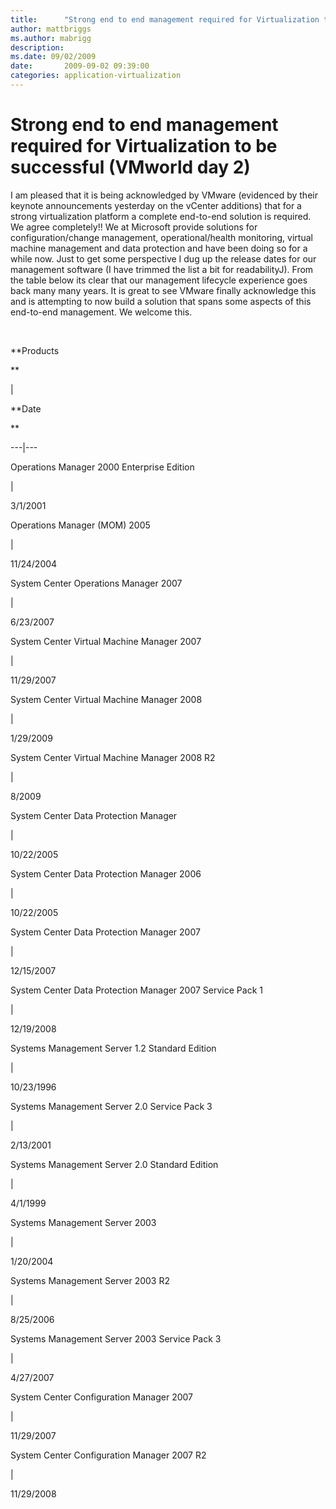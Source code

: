 ```yaml
---
title:      "Strong end to end management required for Virtualization to be successful (VMworld day 2)"
author: mattbriggs
ms.author: mabrigg
description:
ms.date: 09/02/2009
date:       2009-09-02 09:39:00
categories: application-virtualization
---
```

# Strong end to end management required for Virtualization to be successful (VMworld day 2)

I am pleased that it is being acknowledged by VMware (evidenced by their keynote announcements yesterday on the vCenter additions) that for a strong virtualization platform a complete end-to-end solution is required. We agree completely!! We at Microsoft provide solutions for configuration/change management, operational/health monitoring, virtual machine management and data protection and have been doing so for a while now. Just to get some perspective I dug up the release dates for our management software (I have trimmed the list a bit for readabilityJ). From the table below its clear that our management lifecycle experience goes back many many years. It is great to see VMware finally acknowledge this and is attempting to now build a solution that spans some aspects of this end-to-end management. We welcome this.

 

**Products

**

| 

**Date

**  
  
---|---  
  
Operations Manager 2000 Enterprise Edition

| 

3/1/2001  
  
Operations Manager (MOM) 2005

| 

11/24/2004  
  
System Center Operations Manager 2007

| 

6/23/2007  
  
System Center Virtual Machine Manager 2007

| 

11/29/2007  
  
System Center Virtual Machine Manager 2008

| 

1/29/2009  
  
System Center Virtual Machine Manager 2008 R2

| 

8/2009  
  
System Center Data Protection Manager

| 

10/22/2005  
  
System Center Data Protection Manager 2006

| 

10/22/2005  
  
System Center Data Protection Manager 2007

| 

12/15/2007  
  
System Center Data Protection Manager 2007 Service Pack 1

| 

12/19/2008  
  
Systems Management Server 1.2 Standard Edition

| 

10/23/1996  
  
Systems Management Server 2.0 Service Pack 3

| 

2/13/2001  
  
Systems Management Server 2.0 Standard Edition

| 

4/1/1999  
  
Systems Management Server 2003

| 

1/20/2004  
  
Systems Management Server 2003 R2

| 

8/25/2006  
  
Systems Management Server 2003 Service Pack 3

| 

4/27/2007  
  
System Center Configuration Manager 2007

| 

11/29/2007  
  
System Center Configuration Manager 2007 R2

| 

11/29/2008
